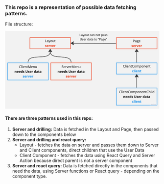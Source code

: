 ### This repo is a representation of possible data fetching patterns.

File structure:

![alt Tree](/tree.jpg)

#### There are three patterns used in this repo:

1. **Server and drilling:** Data is fetched in the Layout and Page, then passed down to the components below
1. **Server and drilling and react query:**
   - Layout - fetches the data on server and passes them down to Server and Client components, direct children that use the User Data
   - Client Component - fetches the data using React Query and Server Action because direct parent is not a server component
1. **Server and react query:** Data is fetched directly in the components that need the data, using Server functions or React query - depending on the component type.
